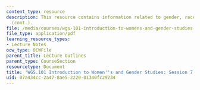 ```yaml
---
content_type: resource
description: This resource contains information related to gender, race and suffrage
  (cont.).
file: /media/courses/wgs-101-introduction-to-womens-and-gender-studies-fall-2014/07a434cc2a478ae5222001340fc29234_MITWGS_101F14_Sess7.pdf
file_type: application/pdf
learning_resource_types:
- Lecture Notes
ocw_type: OCWFile
parent_title: Lecture Outlines
parent_type: CourseSection
resourcetype: Document
title: 'WGS.101 Introduction to Women''s and Gender Studies: Session 7 Lecture Outline'
uid: 07a434cc-2a47-8ae5-2220-01340fc29234
---
```

